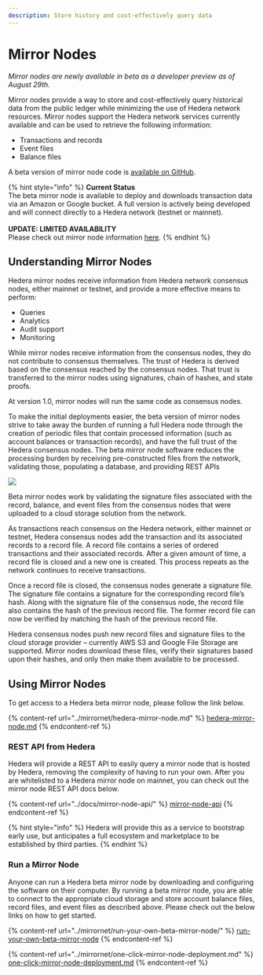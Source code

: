 ```yaml
---
description: Store history and cost-effectively query data
---
```


# Mirror Nodes

_Mirror nodes are newly available in beta as a developer preview as of August 29th._

Mirror nodes provide a way to store and cost-effectively query historical data from the public ledger while minimizing the use of Hedera network resources. Mirror nodes support the Hedera network services currently available and can be used to retrieve the following information:

* Transactions and records
* Event files
* Balance files

A beta version of mirror node code is [available on GitHub](https://github.com/hashgraph/hedera-mirror-node).

{% hint style="info" %}
**Current Status**\
The beta mirror node is available to deploy and downloads transaction data via an Amazon or Google bucket. A full version is actively being developed and will connect directly to a Hedera network (testnet or mainnet).\
\
**UPDATE: LIMITED AVAILABILITY** \
Please check out mirror node information [here](https://docs.hedera.com/guides/docs/mirror-node-api/hedera-consensus-service-api-1).
{% endhint %}

## Understanding Mirror Nodes

Hedera mirror nodes receive information from Hedera network consensus nodes, either mainnet or testnet, and provide a more effective means to perform:

* Queries
* Analytics
* Audit support
* Monitoring

While mirror nodes receive information from the consensus nodes, they do not contribute to consensus themselves. The trust of Hedera is derived based on the consensus reached by the consensus nodes. That trust is transferred to the mirror nodes using signatures, chain of hashes, and state proofs.

At version 1.0, mirror nodes will run the same code as consensus nodes.

To make the initial deployments easier, the beta version of mirror nodes strive to take away the burden of running a full Hedera node through the creation of periodic files that contain processed information (such as account balances or transaction records), and have the full trust of the Hedera consensus nodes. The beta mirror node software reduces the processing burden by receiving pre-constructed files from the network, validating those, populating a database, and providing REST APIs

![](../.gitbook/assets/betamirrornode-overview.jpg)



Beta mirror nodes work by validating the signature files associated with the record, balance, and event files from the consensus nodes that were uploaded to a cloud storage solution from the network.

As transactions reach consensus on the Hedera network, either mainnet or testnet, Hedera consensus nodes add the transaction and its associated records to a record file. A record file contains a series of ordered transactions and their associated records. After a given amount of time, a record file is closed and a new one is created. This process repeats as the network continues to receive transactions.

Once a record file is closed, the consensus nodes generate a signature file. The signature file contains a signature for the corresponding record file’s hash. Along with the signature file of the consensus node, the record file also contains the hash of the previous record file. The former record file can now be verified by matching the hash of the previous record file.

Hedera consensus nodes push new record files and signature files to the cloud storage provider – currently AWS S3 and Google File Storage are supported. Mirror nodes download these files, verify their signatures based upon their hashes, and only then make them available to be processed.

## Using Mirror Nodes

To get access to a Hedera beta mirror node, please follow the link below.

{% content-ref url="../mirrornet/hedera-mirror-node.md" %}
[hedera-mirror-node.md](../mirrornet/hedera-mirror-node.md)
{% endcontent-ref %}

### REST API from Hedera&#x20;

Hedera will provide a REST API to easily query a mirror node that is hosted by Hedera, removing the complexity of having to run your own. After you are whitelisted to a Hedera mirror node on mainnet, you can check out the mirror node REST API docs below.&#x20;

{% content-ref url="../docs/mirror-node-api/" %}
[mirror-node-api](../docs/mirror-node-api/)
{% endcontent-ref %}

{% hint style="info" %}
Hedera will provide this as a service to bootstrap early use, but anticipates a full ecosystem and marketplace to be established by third parties.
{% endhint %}

### Run a Mirror Node&#x20;

Anyone can run a Hedera beta mirror node by downloading and configuring the software on their computer. By running a beta mirror node, you are able to connect to the appropriate cloud storage and store account balance files, record files, and event files as described above. Please check out the below links on how to get started.

{% content-ref url="../mirrornet/run-your-own-beta-mirror-node/" %}
[run-your-own-beta-mirror-node](../mirrornet/run-your-own-beta-mirror-node/)
{% endcontent-ref %}

{% content-ref url="../mirrornet/one-click-mirror-node-deployment.md" %}
[one-click-mirror-node-deployment.md](../mirrornet/one-click-mirror-node-deployment.md)
{% endcontent-ref %}
